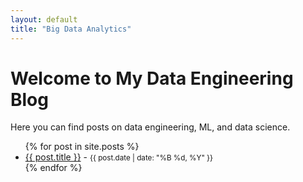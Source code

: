 ```yaml
---
layout: default
title: "Big Data Analytics"
---
```

# Welcome to My Data Engineering Blog

Here you can find posts on data engineering, ML, and data science.

<ul>
{% for post in site.posts %}
  <li>
    <a href="{{ post.url }}">{{ post.title }}</a> - <small>{{ post.date | date: "%B %d, %Y" }}</small>
  </li>
{% endfor %}
</ul>
